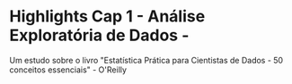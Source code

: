 # Highlights Cap 1 - Análise Exploratória de Dados - 

Um estudo sobre o livro "Estatística Prática para Cientistas de Dados - 50 conceitos essenciais" - O'Reilly 


